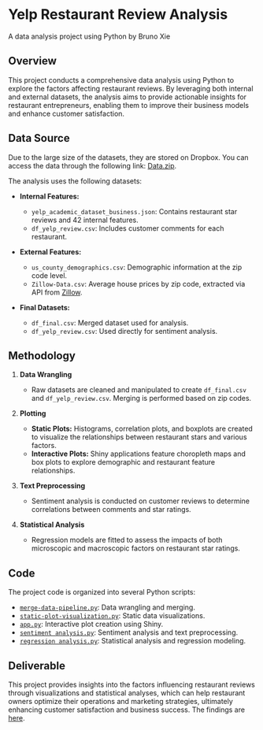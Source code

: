 # Yelp Restaurant Review Analysis

A data analysis project using Python by Bruno Xie

## Overview

This project conducts a comprehensive data analysis using Python to explore the factors affecting restaurant reviews. By leveraging both internal and external datasets, the analysis aims to provide actionable insights for restaurant entrepreneurs, enabling them to improve their business models and enhance customer satisfaction. 

## Data Source

Due to the large size of the datasets, they are stored on Dropbox. You can access the data through the following link: [Data.zip](https://www.dropbox.com/scl/fi/q1f3jlp4h8gdyfci7j1zr/Data.zip?rlkey=hwovqx121dhpabeng1ooxd3ue&st=4qm6krfv&dl=0).

The analysis uses the following datasets:

- **Internal Features:**
  - `yelp_academic_dataset_business.json`: Contains restaurant star reviews and 42 internal features.
  - `df_yelp_review.csv`: Includes customer comments for each restaurant.

- **External Features:**
  - `us_county_demographics.csv`: Demographic information at the zip code level.
  - `Zillow-Data.csv`: Average house prices by zip code, extracted via API from [Zillow](https://files.zillowstatic.com/research/public_csvs/zhvi/Zip_zhvi_uc_sfrcondo_tier_0.33_0.67_sm_sa_month.csv).

- **Final Datasets:**
  - `df_final.csv`: Merged dataset used for analysis.
  - `df_yelp_review.csv`: Used directly for sentiment analysis.

## Methodology

1. **Data Wrangling**
   - Raw datasets are cleaned and manipulated to create `df_final.csv` and `df_yelp_review.csv`. Merging is performed based on zip codes.

2. **Plotting**
   - **Static Plots:** Histograms, correlation plots, and boxplots are created to visualize the relationships between restaurant stars and various factors.
   - **Interactive Plots:** Shiny applications feature choropleth maps and box plots to explore demographic and restaurant feature relationships.

3. **Text Preprocessing**
   - Sentiment analysis is conducted on customer reviews to determine correlations between comments and star ratings.

4. **Statistical Analysis**
   - Regression models are fitted to assess the impacts of both microscopic and macroscopic factors on restaurant star ratings.

## Code

The project code is organized into several Python scripts:

- [`merge-data-pipeline.py`](Code/merge-data-pipeline.py): Data wrangling and merging.
- [`static-plot-visualization.py`](Code/static-plot-visualization.py): Static data visualizations.
- [`app.py`](Code/app.py): Interactive plot creation using Shiny.
- [`sentiment analysis.py`](Code/sentiment-analysis.py): Sentiment analysis and text preprocessing.
- [`regression analysis.py`](Code/regression-analysis.py): Statistical analysis and regression modeling.

## Deliverable

This project provides insights into the factors influencing restaurant reviews through visualizations and statistical analyses, which can help restaurant owners optimize their operations and marketing strategies, ultimately enhancing customer satisfaction and business success. The findings are [here](Analysis.md).
